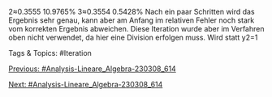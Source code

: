 2≈0.3555 10.9765%
3≈0.3554 0.5428%
Nach ein paar Schritten wird das Ergebnis sehr genau, kann aber am Anfang im relativen Fehler noch
stark vom korrekten Ergebnis abweichen. Diese Iteration wurde aber im Verfahren oben nicht verwendet,
da hier eine Division erfolgen muss. Wird statt y2=1

   Tags & Topics:
   #Iteration

[Previous: #Analysis-Lineare_Algebra-230308_614](Analysis-Lineare_Algebra-230308_614.md)

[Next: #Analysis-Lineare_Algebra-230308_614](Analysis-Lineare_Algebra-230308_614.md)